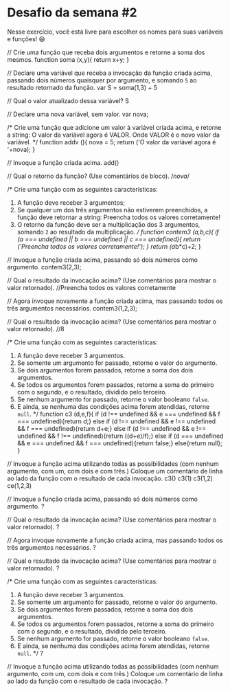 # Desafio da semana #2

Nesse exercício, você está livre para escolher os nomes para suas variáveis e funções! :smile:

// Crie uma função que receba dois argumentos e retorne a soma dos mesmos.
function soma (x,y){
	return x+y;
}

// Declare uma variável que receba a invocação da função criada acima, passando dois números quaisquer por argumento, e somando `5` ao resultado retornado da função.
var S = soma(1,3) + 5

// Qual o valor atualizado dessa variável?
S

// Declare uma nova variável, sem valor.
var nova;

/*
Crie uma função que adicione um valor à variável criada acima, e retorne a string:
    O valor da variável agora é VALOR.
Onde VALOR é o novo valor da variável.
*/
function addv (){
	nova = 5;
	return ('O valor da variável agora é '+nova);
}

// Invoque a função criada acima.
add()

// Qual o retorno da função? (Use comentários de bloco).
/*nova*/

/*
Crie uma função com as seguintes características:
1. A função deve receber 3 argumentos;
2. Se qualquer um dos três argumentos não estiverem preenchidos, a função deve retornar a string:
    Preencha todos os valores corretamente!
3. O retorno da função deve ser a multiplicação dos 3 argumentos, somando `2` ao resultado da multiplicação.
*/
function contem3 (a,b,c){
	if (a === undefined || b === undefined || c === undefined){
		return ('Preencha todos os valores corretamente!');
	}
	return (a*b*c)+2;
}

// Invoque a função criada acima, passando só dois números como argumento.
contem3(2,3);

// Qual o resultado da invocação acima? (Use comentários para mostrar o valor retornado).
//Preencha todos os valores corretamente

// Agora invoque novamente a função criada acima, mas passando todos os três argumentos necessários.
contem3(1,2,3);

// Qual o resultado da invocação acima? (Use comentários para mostrar o valor retornado).
//8

/*
Crie uma função com as seguintes características:
1. A função deve receber 3 argumentos.
2. Se somente um argumento for passado, retorne o valor do argumento.
3. Se dois argumentos forem passados, retorne a soma dos dois argumentos.
4. Se todos os argumentos forem passados, retorne a soma do primeiro com o segundo, e o resultado, dividido pelo terceiro.
5. Se nenhum argumento for passado, retorne o valor booleano `false`.
6. E ainda, se nenhuma das condições acima forem atendidas, retorne `null`.
*/
function c3 (d,e,f){
	if (d !== undefined && e === undefined && f === undefined){return d;}
	else if (d !== undefined && e !== undefined && f === undefined){return d+e;}
	else if (d !== undefined && e !== undefined && f !== undefined){return ((d+e)/f);}
	else if (d === undefined && e === undefined && f === undefined){return false;}
	else{return null};
}

// Invoque a função acima utilizando todas as possibilidades (com nenhum argumento, com um, com dois e com três.) Coloque um comentário de linha ao lado da função com o resultado de cada invocação.
c3()
c3(1)
c3(1,2)
ce(1,2,3)

// Invoque a função criada acima, passando só dois números como argumento.
?

// Qual o resultado da invocação acima? (Use comentários para mostrar o valor retornado).
?

// Agora invoque novamente a função criada acima, mas passando todos os três argumentos necessários.
?

// Qual o resultado da invocação acima? (Use comentários para mostrar o valor retornado).
?

/*
Crie uma função com as seguintes características:
1. A função deve receber 3 argumentos.
2. Se somente um argumento for passado, retorne o valor do argumento.
3. Se dois argumentos forem passados, retorne a soma dos dois argumentos.
4. Se todos os argumentos forem passados, retorne a soma do primeiro com o segundo, e o resultado, dividido pelo terceiro.
5. Se nenhum argumento for passado, retorne o valor booleano `false`.
6. E ainda, se nenhuma das condições acima forem atendidas, retorne `null`.
*/
?

// Invoque a função acima utilizando todas as possibilidades (com nenhum argumento, com um, com dois e com três.) Coloque um comentário de linha ao lado da função com o resultado de cada invocação.
?
```
